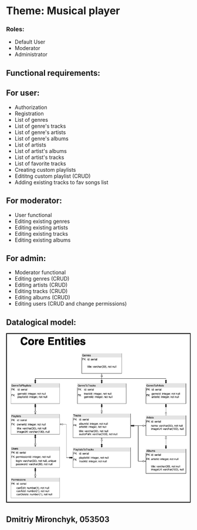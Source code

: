 # Theme: Musical player

### Roles:

* Default User
* Moderator
* Administrator

## Functional requirements:

## For user: 
* Authorization
* Registration
* List of genres
* List of genre's tracks
* List of genre's artists
* List of genre's albums
* List of artists
* List of artist's albums
* List of artist's tracks
* List of favorite tracks
* Creating custom playlists
* Edititng custom playlist (CRUD)
* Adding existing tracks to fav songs list

## For moderator:
* User functional
* Editing existing genres
* Editing existing artists
* Editing existing tracks
* Editing existing albums

## For admin:
* Moderator functional
* Editing genres (CRUD)
* Editing artists (CRUD)
* Editing tracks (CRUD)
* Editing albums (CRUD)
* Editing users (CRUD and change permissions)

## Datalogical model:
![alt text](https://github.com/Tinkldeath/SUBD/blob/main/Lab1/Entities.png?raw=true)

## Dmitriy Mironchyk, 053503
